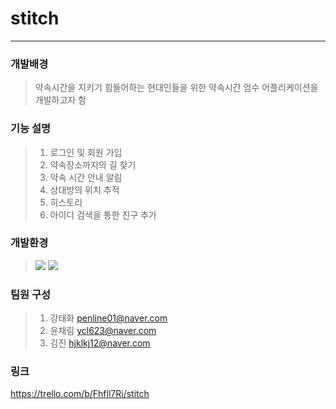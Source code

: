 # stitch
---------------
### 개발배경
> 약속시간을 지키기 힘들어하는 현대인들을 위한 약속시간 엄수 어플리케이션을 개발하고자 함

### 기능 설명
> 1. 로그인 및 회원 가입
> 2. 약속장소까지의 길 찾기
> 3. 약속 시간 안내 알림
> 4. 상대방의 위치 추적
> 5. 히스토리
> 6. 아이디 검색을 통한 친구 추가

### 개발환경
> <img src="https://img.shields.io/badge/Android-74DF00?style=flat-square&logo=Android&logoColor=white"/></a>
> <img src="https://img.shields.io/badge/Firebase-FFCA28?style=flat-square&logo=Firebase&logoColor=white"/></a>

### 팀원 구성
> 1. 강태화 penline01@naver.com
> 2. 윤채림 ycl623@naver.com
> 3. 김진 hjklkj12@naver.com

### 링크
https://trello.com/b/Fhfll7Ri/stitch
